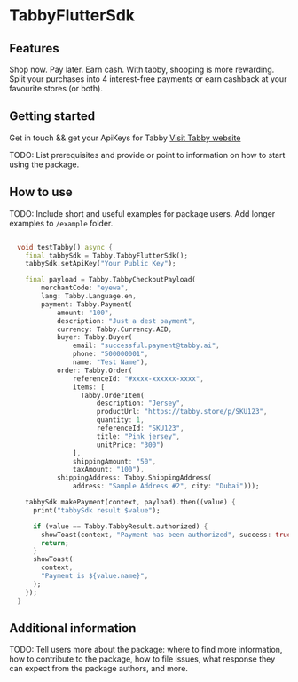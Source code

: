 # TabbyFlutterSdk

## Features
Shop now.
Pay later.
Earn cash.
With tabby, shopping is more rewarding. Split your purchases into 4 interest-free payments or earn cashback at your favourite stores (or both).


## Getting started

Get in touch && get your ApiKeys for Tabby [Visit Tabby website](https://tabby.ai/)


TODO: List prerequisites and provide or point to information on how to
start using the package.

## How to use

TODO: Include short and useful examples for package users. Add longer examples
to `/example` folder. 

```dart

  void testTabby() async {
    final tabbySdk = Tabby.TabbyFlutterSdk();
    tabbySdk.setApiKey("Your Public Key");

    final payload = Tabby.TabbyCheckoutPayload(
        merchantCode: "eyewa",
        lang: Tabby.Language.en,
        payment: Tabby.Payment(
            amount: "100",
            description: "Just a dest payment",
            currency: Tabby.Currency.AED,
            buyer: Tabby.Buyer(
                email: "successful.payment@tabby.ai",
                phone: "500000001",
                name: "Test Name"),
            order: Tabby.Order(
                referenceId: "#xxxx-xxxxxx-xxxx",
                items: [
                  Tabby.OrderItem(
                      description: "Jersey",
                      productUrl: "https://tabby.store/p/SKU123",
                      quantity: 1,
                      referenceId: "SKU123",
                      title: "Pink jersey",
                      unitPrice: "300")
                ],
                shippingAmount: "50",
                taxAmount: "100"),
            shippingAddress: Tabby.ShippingAddress(
                address: "Sample Address #2", city: "Dubai")));

    tabbySdk.makePayment(context, payload).then((value) {
      print("tabbySdk result $value");

      if (value == Tabby.TabbyResult.authorized) {
        showToast(context, "Payment has been authorized", success: true);
        return;
      }
      showToast(
        context,
        "Payment is ${value.name}",
      );
    });
  }

```

## Additional information

TODO: Tell users more about the package: where to find more information, how to 
contribute to the package, how to file issues, what response they can expect 
from the package authors, and more.
